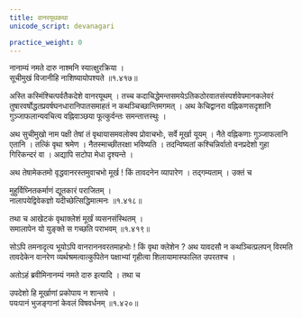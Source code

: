 ```yaml
---
title: वानरयूथकथा
unicode_script: devanagari

practice_weight: 0
---
```


नानाम्यं नमते दारु नाश्मनि स्यात्क्षुरक्रिया ।  
सूचीमुखं विजानीहि नाशिष्यायोपश्यते ॥१.४१७॥

अस्ति कस्मिंश्चित्पर्वतैकदेशे वानरयूथम् । तच्च कदाचिद्धेमन्तसमयेऽतिकठोरवातसंस्पर्शवेपमानकलेवरं तुषारवर्षोद्धतप्रवर्षघनधारानिपातसमाहतं न कथञ्चिच्छान्तिमगमत् । अथ केचिद्वानरा वह्निकणसदृशानि गुञ्जाफलान्यवचित्य वह्निवाञ्छया फूत्कुर्वन्तः समन्तात्तस्थुः ।  

अथ सुचीमुखो नाम पक्षी तेषां तं वृथायासमवलोक्य प्रोवाचभोः, सर्वे मूर्खा यूयम् । नैते वह्निकणाः गुञ्जाफलानि एतानि । तत्किं वृथा श्रमेण । नैतस्माच्छीतरक्षा भविष्यति । तदन्विष्यतां कश्चिन्निर्वातो वनप्रदेशो गुहा गिरिकन्दरं वा । अद्यापि सटोपा मेधा दृश्यन्ते ।  

अथ तेषामेकतमो वृद्धवानरस्तमुवाचभो मूर्ख ! किं तावदनेन व्यापारेण । तद्गम्यताम् । उक्तं च

मुहुर्विघ्नितकर्माणं द्यूतकारं पराजितम् ।  
नालापयेद्विवेकज्ञो यदीच्छेत्सिद्धिमात्मनः ॥१.४१८॥

तथा च
आखेटकं वृथाक्लेशं मूर्खं व्यसनसंस्थितम् ।  
समालापेन यो युङ्क्ते स गच्छति पराभवम् ॥१.४१९॥

सोऽपि तमनादृत्य भूयोऽपि वानराननवरतमाहभोः ! किं वृथा क्लेशेन ? अथ यावदसौ न कथञ्चित्प्रलपन् विरमति तावदेकेन वानरेण व्यर्थश्रमत्वात्कुपितेन पक्षाभ्यां गृहीत्वा शिलायामास्फालित उपरतश्च ।  

अतोऽहं ब्रवीमिनानम्यं नमते दारु इत्यादि । तथा च

उपदेशो हि मूर्खाणां प्रकोपाय न शान्तये ।  
पयःपानं भुजङ्गानां केवलं विषवर्धनम् ॥१.४२०॥
